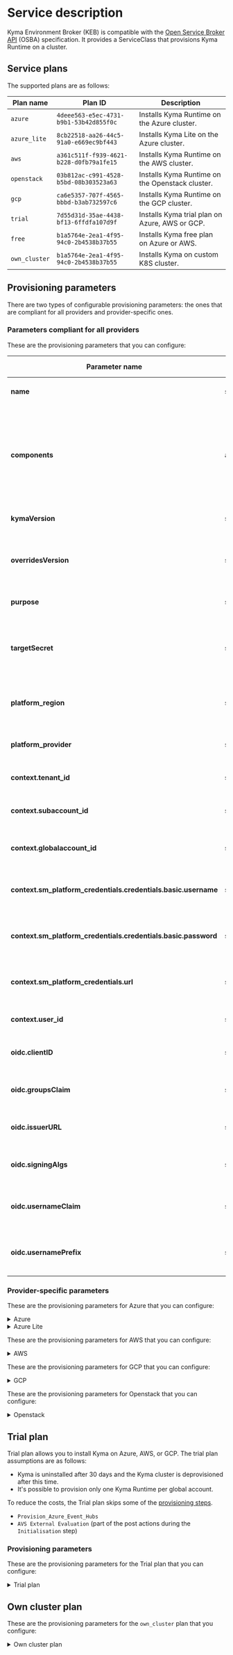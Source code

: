 # Service description

Kyma Environment Broker (KEB) is compatible with the [Open Service Broker API](https://www.openservicebrokerapi.org/) (OSBA) specification. It provides a ServiceClass that provisions Kyma Runtime on a cluster.

## Service plans

The supported plans are as follows:

| Plan name | Plan ID | Description |
|-----------|---------|-------------|
| `azure` | `4deee563-e5ec-4731-b9b1-53b42d855f0c` |Installs Kyma Runtime on the Azure cluster. |
| `azure_lite` | `8cb22518-aa26-44c5-91a0-e669ec9bf443` | Installs Kyma Lite on the Azure cluster. |
| `aws` | `a361c511f-f939-4621-b228-d0fb79a1fe15` | Installs Kyma Runtime on the AWS cluster. |
| `openstack` | `03b812ac-c991-4528-b5bd-08b303523a63` | Installs Kyma Runtime on the Openstack cluster. |
| `gcp` | `ca6e5357-707f-4565-bbbd-b3ab732597c6` | Installs Kyma Runtime on the GCP cluster. |
| `trial` | `7d55d31d-35ae-4438-bf13-6ffdfa107d9f` | Installs Kyma trial plan on Azure, AWS or GCP. |
| `free` | `b1a5764e-2ea1-4f95-94c0-2b4538b37b55` | Installs Kyma free plan on Azure or AWS. |
| `own_cluster` | `b1a5764e-2ea1-4f95-94c0-2b4538b37b55` | Installs Kyma on custom K8S cluster. |

## Provisioning parameters

There are two types of configurable provisioning parameters: the ones that are compliant for all providers and provider-specific ones.

### Parameters compliant for all providers

These are the provisioning parameters that you can configure:

| Parameter name | Type | Description | Required | Default value |
|----------------|-------|-------------|:----------:|---------------|
| **name** | string | Specifies the name of the cluster. | Yes | None |
| **components** | array | Defines optional components that are installed in a Kyma Runtime. The possible values are `kiali` and `tracing`. | No | [] |
| **kymaVersion** | string | Provides a Kyma version on demand. | No | None |
| **overridesVersion** | string | Provides an overrides version for a specific Kyma version. | No | None |
| **purpose** | string | Provides a purpose for an SKR. | No | None |
| **targetSecret** | string | Provides the name of the Secret that contains hyperscaler's credentials for an SKR. | No | None |
| **platform_region** | string | Defines the platform region that is sent in the request path. | No | None |
| **platform_provider** | string | Defines the platform provider for an SKR. | No | None |
| **context.tenant_id** | string | Provides a tenant ID for an SKR. | No | None |
| **context.subaccount_id** | string | Provides a subaccount ID for an SKR. | No | None |
| **context.globalaccount_id** | string | Provides a global account ID for an SKR. | No | None |
| **context.sm_platform_credentials.credentials.basic.username** | string | Provides the Service Manager username for an SKR. | No | None |
| **context.sm_platform_credentials.credentials.basic.password** | string | Provides the Service Manager password for an SKR. | No | None |
| **context.sm_platform_credentials.url** | string | Provides the Service Manager URL for an SKR. | No | None |
| **context.user_id** | string | Provides a user ID for an SKR. | No | None |
| **oidc.clientID** | string | Provides an OIDC client ID for an SKR. | No | None |
| **oidc.groupsClaim** | string | Provides an OIDC groups claim for an SKR. | No | `groups` |
| **oidc.issuerURL** | string | Provides an OIDC issuer URL for an SKR. | No | None |
| **oidc.signingAlgs** | string | Provides the OIDC signing algorithms for an SKR. | No | `RS256` |
| **oidc.usernameClaim** | string | Provides an OIDC username claim for an SKR. | No | `email` |
| **oidc.usernamePrefix** | string | Provides an OIDC username prefix for an SKR. | No | None |

### Provider-specific parameters

These are the provisioning parameters for Azure that you can configure:

<div tabs name="azure-plans" group="azure-plans">
  <details>
  <summary label="azure-plan">
  Azure
  </summary>

| Parameter name | Type | Description | Required | Default value |
| ---------------|-------|-------------|:----------:|---------------|
| **machineType** | string | Specifies the provider-specific virtual machine type. | No | `Standard_D8_v3` |
| **volumeSizeGb** | int | Specifies the size of the root volume. | No | `50` |
| **region** | string | Defines the cluster region. | No | `westeurope` |
| **zones** | string | Defines the list of zones in which Runtime Provisioner creates a cluster. | No | `["1"]` |
| **autoScalerMin[<sup>1</sup>](#update)** | int | Specifies the minimum number of virtual machines to create. | No | `2` |
| **autoScalerMax[<sup>1</sup>](#update)** | int | Specifies the maximum number of virtual machines to create, up to `40` allowed. | No | `10` |
| **maxSurge[<sup>1</sup>](#update)** | int | Specifies the maximum number of virtual machines that are created during an update. | No | `4` |
| **maxUnavailable[<sup>1</sup>](#update)** | int | Specifies the maximum number of VMs that can be unavailable during an update. | No | `1` |

  </details>
  <details>
  <summary label="azure-lite-plan">
  Azure Lite
  </summary>

| Parameter name | Type | Description | Required | Default value |
| ---------------|-------|-------------|:----------:|---------------|
| **machineType** | string | Specifies the provider-specific virtual machine type. | No | `Standard_D4_v3` |
| **volumeSizeGb** | int | Specifies the size of the root volume. | No | `50` |
| **region** | string | Defines the cluster region. | No | `westeurope` |
| **zones** | string | Defines the list of zones in which Runtime Provisioner creates a cluster. | No | `["1"]` |
| **autoScalerMin[<sup>1</sup>](#update)** | int | Specifies the minimum number of virtual machines to create. | No | `2` |
| **autoScalerMax[<sup>1</sup>](#update)** | int | Specifies the maximum number of virtual machines to create, up to `40` allowed. | No | `10` |
| **maxSurge[<sup>1</sup>](#update)** | int | Specifies the maximum number of virtual machines that are created during an update. | No | `4` |
| **maxUnavailable[<sup>1</sup>](#update)** | int | Specifies the maximum number of VMs that can be unavailable during an update. | No | `1` |

 </details>
 </div>

These are the provisioning parameters for AWS that you can configure:
<div tabs name="aws-plans" group="aws-plans">
  <details>
  <summary label="aws-plan">
  AWS
  </summary>

| Parameter name | Type | Description | Required | Default value |
| ---------------|-------|-------------|:----------:|---------------|
| **machineType** | string | Specifies the provider-specific virtual machine type. | No | `m5.2xlarge` |
| **volumeSizeGb** | int | Specifies the size of the root volume. | No | `50` |
| **region** | string | Defines the cluster region. | No | `westeurope` |
| **zones** | string | Defines the list of zones in which Runtime Provisioner creates a cluster. | No | `["1"]` |
| **autoScalerMin[<sup>1</sup>](#update)** | int | Specifies the minimum number of virtual machines to create. | No | `3` |
| **autoScalerMax[<sup>1</sup>](#update)** | int | Specifies the maximum number of virtual machines to create, up to `40` allowed. | No | `10` |
| **maxSurge[<sup>1</sup>](#update)** | int | Specifies the maximum number of virtual machines that are created during an update. | No | `4` |
| **maxUnavailable[<sup>1</sup>](#update)** | int | Specifies the maximum number of virtual machines that can be unavailable during an update. | No | `1` |

  </details>
 </div>

These are the provisioning parameters for GCP that you can configure:

<div tabs name="gcp-plans" group="gcp-plans">
  <details>
  <summary label="gcp-plan">
  GCP
  </summary>

| Parameter name | Type | Description | Required | Default value |
| ---------------|-------|-------------|:----------:|---------------|
| **machineType** | string | Specifies the provider-specific virtual machine type. | No | `n2-standard-8` |
| **volumeSizeGb** | int | Specifies the size of the root volume. | No | `30` |
| **region** | string | Defines the cluster region. | No | `europe-west3` |
| **zones** | string | Defines the list of zones in which Runtime Provisioner creates a cluster. | No | `["a"]` |
| **autoScalerMin[<sup>1</sup>](#update)** | int | Specifies the minimum number of virtual machines to create. | No | `3` |
| **autoScalerMax[<sup>1</sup>](#update)** | int | Specifies the maximum number of virtual machines to create. | No | `4` |
| **maxSurge[<sup>1</sup>](#update)** | int | Specifies the maximum number of virtual machines that are created during an update. | No | `4` |
| **maxUnavailable[<sup>1</sup>](#update)** | int | Specifies the maximum number of VMs that can be unavailable during an update. | No | `1` |

 </details>
 </div>

These are the provisioning parameters for Openstack that you can configure:

<div tabs name="openstack-plans" group="openstack-plans">
  <details>
  <summary label="openstack-plan">
  Openstack
  </summary>

| Parameter name | Type | Description | Required | Default value |
| ---------------|-------|-------------|:----------:|---------------|
| **machineType** | string | Specifies the provider-specific virtual machine type. | No | `m2.xlarge` |
| **volumeSizeGb** | int | Specifies the size of the root volume. | No | `30` |
| **region** | string | Defines the cluster region. | No | `europe-west4` |
| **zones** | string | Defines the list of zones in which Runtime Provisioner creates a cluster. | No | `["a"]` |
| **autoScalerMin[<sup>1</sup>](#update)** | int | Specifies the minimum number of virtual machines to create. | No | `2` |
| **autoScalerMax[<sup>1</sup>](#update)** | int | Specifies the maximum number of virtual machines to create. | No | `10` |
| **maxSurge[<sup>1</sup>](#update)** | int | Specifies the maximum number of virtual machines that are created during an update. | No | `4` |
| **maxUnavailable[<sup>1</sup>](#update)** | int | Specifies the maximum number of virtual machines that can be unavailable during an update. | No | `1` |

 </details>
 </div>


## Trial plan

Trial plan allows you to install Kyma on Azure, AWS, or GCP. The trial plan assumptions are as follows:
- Kyma is uninstalled after 30 days and the Kyma cluster is deprovisioned after this time.
- It's possible to provision only one Kyma Runtime per global account.

To reduce the costs, the Trial plan skips some of the [provisioning steps](./03-03-runtime-operations.md#provisioning).
- `Provision_Azure_Event_Hubs`
- `AVS External Evaluation` (part of the post actions during the `Initialisation` step)

### Provisioning parameters

These are the provisioning parameters for the Trial plan that you can configure:

<div tabs name="trial-plan" group="trial-plan">
  <details>
  <summary label="trial-plan">
  Trial plan
  </summary>

| Parameter name | Type | Description | Required | Possible values| Default value |
| ---------------|-------|-------------|----------|---------------|---------------|
| **name** | string | Specifies the name of the Kyma Runtime. | Yes | Any string| None |
| **region** | string | Defines the cluster region. | No | `europe`,`us`, `asia` | Calculated from the platform region |
| **provider** | string | Specifies the cloud provider used during provisioning. | No | `Azure`, `AWS`, `GCP` | `Azure` |
| **context.active** | string | Specifies if the SKR should be suspended or unsuspended. | `true`, `false` | None |

The **region** parameter is optional. If not specified, the region is calculated from platform region specified in this path:
```shell
/oauth/{platform-region}/v2/service_instances/{instance_id}
```
The mapping between the platform region and the provider region (Azure, AWS or GCP) is defined in the configuration file in the **APP_TRIAL_REGION_MAPPING_FILE_PATH** environment variable. If the platform region is not defined, the default value is `europe`.

 </details>
 </div>

## Own cluster plan

These are the provisioning parameters for the `own_cluster` plan that you configure:

<div tabs name="own_cluster-plan" group="own_cluster-plan">
  <details>
  <summary label="own_cluster-plan">
  Own cluster plan
  </summary>

| Parameter name | Type | Description | Required | Default value |
| ---------------|-------|-------------|----------|---------------|
| **kubeconfig** | string | Kubeconfig that points to the cluster where you install Kyma. | Yes | None |
| **shootDomain** | string | Domain of the shoot where you install Kyma. | Yes | None |
| **shootName** | string | Name of the shoot where you install Kyma. | Yes | None |

